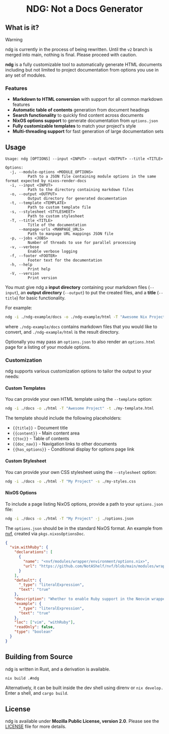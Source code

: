 <h1 align="center">
  <br>
  NDG: Not a Docs Generator
  <br>
</h1>

## What is it?

> [!WARNING]
> ndg is currently in the process of being rewritten. Until the `v2` branch is
> merged into main, nothing is final. Please proceed with caution.

**ndg** is a fully customizable tool to automatically generate HTML documents
including but not limited to project documentation from options you use in any
set of modules.

### Features

- **Markdown to HTML conversion** with support for all common markdown features
- **Automatic table of contents** generation from document headings
- **Search functionality** to quickly find content across documents
- **NixOS options support** to generate documentation from `options.json`
- **Fully customizable templates** to match your project's style
- **Multi-threading support** for fast generation of large documentation sets

## Usage

```
Usage: ndg [OPTIONS] --input <INPUT> --output <OUTPUT> --title <TITLE>

Options:
  -j, --module-options <MODULE_OPTIONS>
          Path to a JSON file containing module options in the same format expected by nixos-render-docs
  -i, --input <INPUT>
          Path to the directory containing markdown files
  -o, --output <OUTPUT>
          Output directory for generated documentation
  -t, --template <TEMPLATE>
          Path to custom template file
  -s, --stylesheet <STYLESHEET>
          Path to custom stylesheet
  -T, --title <TITLE>
          Title of the documentation
      --manpage-urls <MANPAGE_URLS>
          Path to manpage URL mappings JSON file
  -p, --jobs <JOBS>
          Number of threads to use for parallel processing
  -v, --verbose
          Enable verbose logging
  -f, --footer <FOOTER>
          Footer text for the documentation
  -h, --help
          Print help
  -V, --version
          Print version
```

You must give ndg a **input directory** containing your markdown files
(`--input`), an **output directory** (`--output`) to put the created files, and
a **title** (`--title`) for basic functionality.

For example:

```bash
ndg -i ./ndg-example/docs -o ./ndg-example/html -T "Awesome Nix Project"
```

where `./ndg-example/docs` contains markdown files that you would like to
convert, and `./ndg-example/html` is the result directory.

Optionally you may pass an `options.json` to also render an `options.html` page
for a listing of your module options.

### Customization

ndg supports various customization options to tailor the output to your needs:

#### Custom Templates

You can provide your own HTML template using the `--template` option:

```bash
ndg -i ./docs -o ./html -T "Awesome Project" -t ./my-template.html
```

The template should include the following placeholders:

- `{{title}}` - Document title
- `{{content}}` - Main content area
- `{{toc}}` - Table of contents
- `{{doc_nav}}` - Navigation links to other documents
- `{{has_options}}` - Conditional display for options page link

#### Custom Stylesheet

You can provide your own CSS stylesheet using the `--stylesheet` option:

```bash
ndg -i ./docs -o ./html -T "My Project" -s ./my-styles.css
```

#### NixOS Options

To include a page listing NixOS options, provide a path to your `options.json`
file:

```bash
ndg -i ./docs -o ./html -T "My Project" -j ./options.json
```

[nvf]: https://github.com/notashelf/nvf

The `options.json` should be in the standard NixOS format. An example from
[nvf], created via `pkgs.nixosOptionsDoc`.

```JSON
{
  "vim.withRuby": {
    "declarations": [
      {
        "name": "<nvf/modules/wrapper/environment/options.nix>",
        "url": "https://github.com/NotAShelf/nvf/blob/main/modules/wrapper/environment/options.nix"
      }
    ],
    "default": {
      "_type": "literalExpression",
      "text": "true"
    },
    "description": "Whether to enable Ruby support in the Neovim wrapper.\n.",
    "example": {
      "_type": "literalExpression",
      "text": "true"
    },
    "loc": ["vim", "withRuby"],
    "readOnly": false,
    "type": "boolean"
  }
}
```

## Building from Source

ndg is written in Rust, and a derivation is available.

```bash
nix build .#ndg
```

Alternatively, it can be built inside the dev shell using direnv or
`nix
develop.` Enter a shell, and `cargo build`.

## License

ndg is available under **Mozilla Public License, version 2.0**. Please see the
[LICENSE](./LICENSE) file for more details.
